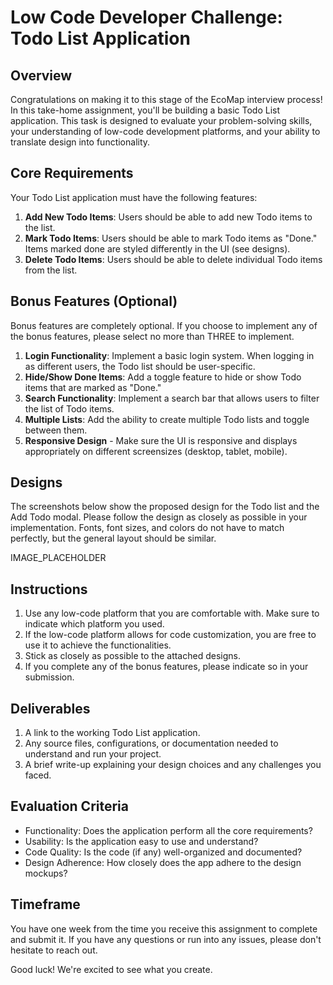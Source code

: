# Low Code Developer Challenge: Todo List Application

## Overview

Congratulations on making it to this stage of the EcoMap interview process! In this take-home assignment, you'll be building a basic Todo List application. This task is designed to evaluate your problem-solving skills, your understanding of low-code development platforms, and your ability to translate design into functionality.

## Core Requirements

Your Todo List application must have the following features:

1. **Add New Todo Items**: Users should be able to add new Todo items to the list.
2. **Mark Todo Items**: Users should be able to mark Todo items as "Done." Items marked done are styled differently in the UI (see designs).
3. **Delete Todo Items**: Users should be able to delete individual Todo items from the list.

## Bonus Features (Optional)

Bonus features are completely optional. If you choose to implement any of the bonus features, please select no more than THREE to implement.

1. **Login Functionality**: Implement a basic login system. When logging in as different users, the Todo list should be user-specific.
2. **Hide/Show Done Items**: Add a toggle feature to hide or show Todo items that are marked as "Done."
3. **Search Functionality**: Implement a search bar that allows users to filter the list of Todo items.
4. **Multiple Lists**: Add the ability to create multiple Todo lists and toggle between them.
5. **Responsive Design** - Make sure the UI is responsive and displays appropriately on different screensizes (desktop, tablet, mobile).

## Designs

The screenshots below show the proposed design for the Todo list and the Add Todo modal. Please follow the design as closely as possible in your implementation. Fonts, font sizes, and colors do not have to match perfectly, but the general layout should be similar.

IMAGE_PLACEHOLDER

## Instructions

1. Use any low-code platform that you are comfortable with. Make sure to indicate which platform you used.
2. If the low-code platform allows for code customization, you are free to use it to achieve the functionalities.
3. Stick as closely as possible to the attached designs.
4. If you complete any of the bonus features, please indicate so in your submission.

## Deliverables

1. A link to the working Todo List application.
2. Any source files, configurations, or documentation needed to understand and run your project.
3. A brief write-up explaining your design choices and any challenges you faced.

## Evaluation Criteria

- Functionality: Does the application perform all the core requirements?
- Usability: Is the application easy to use and understand?
- Code Quality: Is the code (if any) well-organized and documented?
- Design Adherence: How closely does the app adhere to the design mockups?
  
## Timeframe

You have one week from the time you receive this assignment to complete and submit it. If you have any questions or run into any issues, please don't hesitate to reach out.

Good luck! We're excited to see what you create.